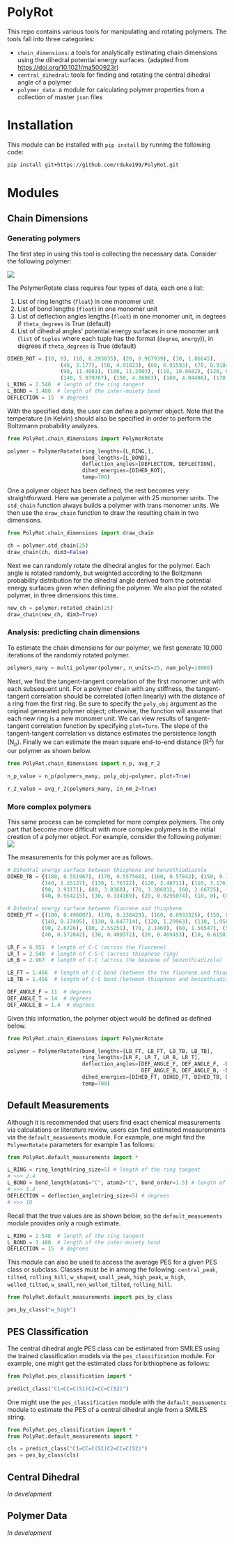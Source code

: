# PolyRot
This repo contains various tools for manipulating and rotating polymers. The tools fall into three 
categories: 
* `chain_dimensions`: a tools for analytically estimating chain dimensions using the dihedral potential 
energy surfaces. (adapted from https://doi.org/10.1021/ma500923r)
* `central_dihedral`: tools for finding and rotating the central dihedral angle of a polymer 
* `polymer_data`: a module for calculating polymer properties from a collection of master `json` files 

# Installation 
This module can be installed with `pip install` by running the following code:
```bash
pip install git+https://github.com/rduke199/PolyRot.git
```

# Modules 
## Chain Dimensions

### Generating polymers

The first step in using this tool is collecting the necessary data. Consider the following polymer: 

![](media/polymer1.png)

The PolymerRotate class requires four types of data, each one a list: 
1. List of ring lengths (`float`) in one monomer unit
2. List of bond lengths (`float`) in one monomer unit
3. List of deflection angles lengths (`float`) in one monomer unit, in degrees if `theta_degrees` is True (default)
4. List of dihedral angles' potential energy surfaces in one monomer unit (`list` of `tuples` where each tuple has the format 
(`degree`, `energy`)), in degrees if `theta_degrees` is True (default)
```python
DIHED_ROT = [(0, 0), (10, 0.293835), (20, 0.967939), (30, 1.86645),
                 (40, 3.177), (50, 4.91823), (60, 6.91593), (70, 8.91844), (80, 10.5465),
                 (90, 11.4081), (100, 11.2003), (110, 10.0682), (120, 8.36782), (130, 6.51926),
                 (140, 5.079767), (150, 4.36963), (160, 4.04486), (170, 3.80474), (180, 3.82803)]
L_RING = 2.548  # length of the ring tangent
L_BOND = 1.480  # length of the inter-moiety bond
DEFLECTION = 15  # degrees
```


With the specified data, the user can define a polymer object. Note that the temperature (in Kelvin)
should also be specified in order to perform the Boltzmann probability analyzes. 

```python
from PolyRot.chain_dimensions import PolymerRotate

polymer = PolymerRotate(ring_lengths=[L_RING,], 
                        bond_lengths=[L_BOND],
                        deflection_angles=[DEFLECTION, DEFLECTION],
                        dihed_energies=[DIHED_ROT], 
                        temp=700)
```

One a polymer object has been defined, the rest becomes very straightforward. Here we generate a polymer with 
25 monomer units. The `std_chain` function always builds a polymer with trans monomer units. We then use the `draw_chain` 
function to draw the resulting chain in two dimensions.  
```python
from PolyRot.chain_dimensions import draw_chain

ch = polymer.std_chain(25)
draw_chain(ch, dim3=False)
```

Next we can randomly rotate the dihedral angles for the polymer. Each angle is rotated randomly, but weighted
according to the Boltzmann probability distribution for the dihedral angle derived from the potential 
energy surfaces given when defining the polymer. 
We also plot the rotated polymer, in three dimensions this time. 
```python
new_ch = polymer.rotated_chain(25)
draw_chain(new_ch, dim3=True)
```

### Analysis: predicting chain dimensions 

To estimate the chain dimensions for our polymer, we first generate 10,000 iterations of the randomly rotated
polymer. 
```python
polymers_many = multi_polymer(polymer, n_units=25, num_poly=10000)
```

Next, we find the tangent-tangent correlation of the first monomer unit with each subsequent unit. For a polymer
chain with any stiffness, the tangent-tangent correlation should be correlated (often linearly) with the 
distance of a ring from the first ring. Be sure to specify the `poly_obj` argument as the original 
generated polymer object; otherwise, the function will assume that each new ring is a new monomer unit. 
We can view results of tangent-tangent correlation function by specifying `plot=Ture`. 
The slope of the tangent-tangent correlation vs distance estimates the persistence length 
(N<sub>p</sub>). Finally we can estimate the mean square end-to-end distance (R<sup>2</sup>) 
for our polymer as shown below.
```python
from PolyRot.chain_dimensions import n_p, avg_r_2

n_p_value = n_p(polymers_many, poly_obj=polymer, plot=True)

r_2_value = avg_r_2(polymers_many, in_nm_2=True)
```

### More complex polymers 
This same process can be completed for more complex polymers. The only part that become more difficult 
with more complex polymers is the initial creation of a polymer object. For example, consider the 
following polymer: 
![](media/polymer2.png)

The measurements for this polymer are as follows.

```python
# Dihedral energy surface between thiophene and benzothiadiazole
DIHED_TB = {(180, 0.551967), (170, 0.557568), (160, 0.57842), (150, 0.743988),
           (140, 1.15127), (130, 1.76722), (120, 2.48711), (110, 3.17616), (100, 3.6976),
           (90, 3.93171), (80, 3.8368), (70, 3.38603), (60, 2.66725), (50, 1.79179),
           (40, 0.954215), (30, 0.334189), (20, 0.0295074), (10, 0), (0, 0.00945115)}

# Dihedral energy surface between fluorene and thiophene
DIHED_FT = {(180, 0.496007), (170, 0.338429), (160, 0.0933325), (150, 0),
           (140, 0.17495), (130, 0.647714), (120, 1.29963), (110, 1.9583), (100, 2.45073),
           (90, 2.6726), (80, 2.55251), (70, 2.1469), (60, 1.56547), (50, 0.979727),
           (40, 0.572042), (30, 0.409372), (20, 0.469453), (10, 0.615015), (0, 0.652945)};

LR_F = 6.951  # length of C-C (across the fluorene)
LR_T = 2.540  # length of C-S-C (across thiophene ring)
LR_B = 2.967  # length of C-C (across the benzene of benzothiadizole)

LB_FT = 1.466  # length of C-C bond (between the the fluorene and thiophene)
LB_TB = 1.456  # length of C-C bond (between thiophene and benzothiadiazole)

DEF_ANGLE_F = 11  # degrees
DEF_ANGLE_T = 14  # degrees
DEF_ANGLE_B = 1.4  # degrees

```

Given this information, the polymer object would be defined as defined below.

```python
from PolyRot.chain_dimensions import PolymerRotate

polymer = PolymerRotate(bond_lengths=[LB_FT, LB_FT, LB_TB, LB_TB], 
                        ring_lengths=[LR_F, LR_T, LR_B, LR_T], 
                        deflection_angles=[DEF_ANGLE_F, DEF_ANGLE_F, -DEF_ANGLE_T, -DEF_ANGLE_T, 
                                           DEF_ANGLE_B, DEF_ANGLE_B, -DEF_ANGLE_T, -DEF_ANGLE_T], 
                        dihed_energies=[DIHED_FT, DIHED_FT, DIHED_TB, DIHED_TB], 
                        temp=700)
```


## Default Measurements

Although it is recommended that users find exact chemical measurements via calculations or
literature review, users can find estimated measurements via the `default_measuements` module. 
For example, one might find the `PolymerRotate` parameters for example 1 as follows: 

```python
from PolyRot.default_measurements import *

L_RING = ring_length(ring_size=5) # length of the ring tangent
# >>> 2.4  
L_BOND = bond_length(atom1="C", atom2="C", bond_order=1.5) # length of the inter-moiety bond
# >>> 1.4
DEFLECTION = deflection_angle(ring_size=5) # degrees
# >>> 18
```

Recall that the true values are as shown below, so the `default_measuements` module provides 
only a rough estimate. 
```python
L_RING = 2.548  # length of the ring tangent
L_BOND = 1.480  # length of the inter-moiety bond
DEFLECTION = 15  # degrees
```

This module can also be used to access the average PES for a given PES class or subclass. Classes 
must be in among the following: `central_peak`, `tilted`, `rolling_hill`, `w_shaped`, `small_peak`, 
`high_peak`, `w_high`, `welled_tilted`, `w_small`, `non_welled_tilted`, `rolling_hill`. 
```python
from PolyRot.default_measurements import pes_by_class

pes_by_class("w_high")
```

## PES Classification

The central dihedral angle PES class can be estimated from SMILES using the trained classification 
models via the `pes_classification` module. For example, one might get the estimated class for 
bithiophene as follows: 

```python
from PolyRot.pes_classification import *

predict_class("C1=CC=C(S1)C2=CC=C(S2)")
```

One might use the `pes_classification` module with the `default_measuements` module to estimate the 
PES of a central dihedral angle from a SMILES string. 
```python
from PolyRot.pes_classification import *
from PolyRot.default_measurements import *

cls = predict_class("C1=CC=C(S1)C2=CC=C(S2)")
pes = pes_by_class(cls)
```


## Central Dihedral 
*In development*


## Polymer Data
*In development*
